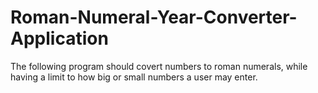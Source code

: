 # Roman-Numeral-Year-Converter-Application
The following program should covert numbers to roman numerals, while having a limit to how big or small numbers a user may enter.
